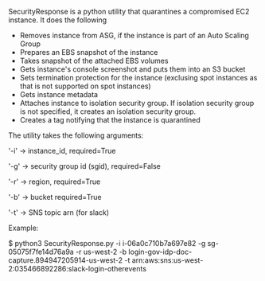 SecurityResponse is a python utility that quarantines a compromised EC2 instance. It does the following
- Removes instance from ASG, if the instance is part of an Auto Scaling Group
- Prepares an EBS snapshot of the instance
- Takes snapshot of the attached EBS volumes
- Gets instance's console screenshot and puts them into an S3 bucket
- Sets termination protection for the instance (exclusing spot instances as that is not supported on spot instances)
- Gets instance metadata
- Attaches instance to isolation security group. If isolation security group is not specified, it creates an isolation security group. 
- Creates a tag notifying that the instance is quarantined


The utility takes the following arguments:

'-i' -> instance_id, required=True

'-g' -> security group id (sgid), required=False

'-r' -> region, required=True

'-b' -> bucket required=True

'-t' -> SNS topic arn (for slack)


Example:

$ python3 SecurityResponse.py -i i-06a0c710b7a697e82 -g sg-05075f7fe14d76a9a -r us-west-2 -b login-gov-idp-doc-capture.894947205914-us-west-2 -t arn:aws:sns:us-west-2:035466892286:slack-login-otherevents

